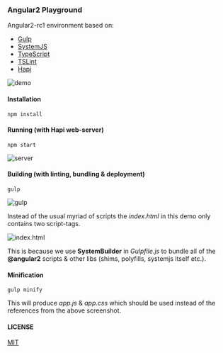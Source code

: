 ### Angular2 Playground

Angular2-rc1 environment based on:

* [Gulp](http://gulpjs.com/)
* [SystemJS](https://github.com/systemjs/systemjs)
* [TypeScript](http://www.typescriptlang.org/)
* [TSLint](https://palantir.github.io/tslint/)
* [Hapi](http://hapijs.com/)

![demo](http://fs5.directupload.net/images/160507/8ly9fgn4.png)

#### Installation

```
npm install
```

#### Running (with Hapi web-server)

```
npm start
```
![server](http://fs5.directupload.net/images/160507/mb5jjuml.png)

#### Building (with linting, bundling &amp; deployment)

```
gulp
```
![gulp](http://fs5.directupload.net/images/160507/9f43evtc.png)

Instead of the usual myriad of scripts the *index.html* in this demo only contains two script-tags.

![index.html](http://fs5.directupload.net/images/160507/jb6aovgl.png)

This is because we use **SystemBuilder** in *Gulpfile.js* to bundle all of the **@angular2** scripts &amp; other libs (shims, polyfills, systemjs itself etc.).

#### Minification

```
gulp minify
```
This will produce *app.js* &amp; *app.css* which should be used instead of the references from the above screenshot.

#### LICENSE

[MIT](https://github.com/brakmic/Angular2-Playground/blob/master/LICENSE)
